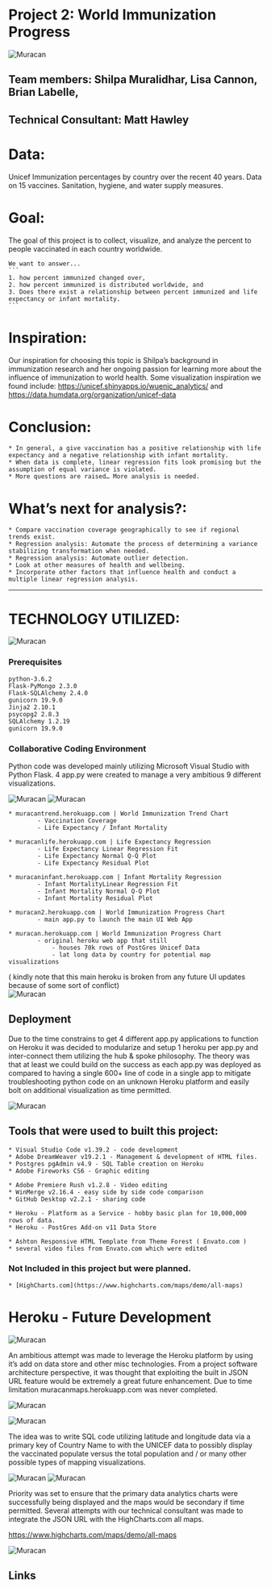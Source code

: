 # Project 2: World Immunization Progress

![Muracan](images/rice-cookers-project2.jpg)


## Team members: Shilpa Muralidhar, Lisa Cannon, Brian Labelle, 
## Technical Consultant: Matt Hawley

# Data:
Unicef Immunization percentages by country over the recent 40 years. Data on 15 vaccines. Sanitation, hygiene, and water supply measures.

# Goal:
The goal of this project is to collect, visualize, and analyze the percent to people vaccinated in each country worldwide. 

	We want to answer...
	```
	1. how percent immunized changed over, 
	2. how percent immunized is distributed worldwide, and 
	3. Does there exist a relationship between percent immunized and life expectancy or infant mortality.
	```
	
# Inspiration:
Our inspiration for choosing this topic is Shilpa’s background in immunization research and her ongoing passion for learning more about the influence of immunization to world health. Some visualization inspiration we found include:
https://unicef.shinyapps.io/wuenic_analytics/ and https://data.humdata.org/organization/unicef-data


# Conclusion:
```
* In general, a give vaccination has a positive relationship with life expectancy and a negative relationship with infant mortality.
* When data is complete, linear regression fits look promising but the assumption of equal variance is violated.
* More questions are raised… More analysis is needed.
```

# What’s next for analysis?:
```
* Compare vaccination coverage geographically to see if regional trends exist.
* Regression analysis: Automate the process of determining a variance stabilizing transformation when needed.
* Regression analysis: Automate outlier detection.
* Look at other measures of health and wellbeing.
* Incorporate other factors that influence health and conduct a multiple linear regression analysis.

```

-----------------------------------------------
# TECHNOLOGY UTILIZED:
![Muracan](images/heroku-postgres.jpg)

### Prerequisites

```
python-3.6.2
Flask-PyMongo 2.3.0
Flask-SQLAlchemy 2.4.0
gunicorn 19.9.0
Jinja2 2.10.1
psycopg2 2.8.3
SQLAlchemy 1.2.19
gunicorn 19.9.0
```

### Collaborative Coding Environment

Python code was developed mainly utilizing Microsoft Visual Studio with Python Flask. 
4 app.py were created to manage a very ambitious 9 different visualizations.  

![Muracan](images/chart001.jpg)
![Muracan](images/chart002.jpg)

	* muracantrend.herokuapp.com | World Immunization Trend Chart
			- Vaccination Coverage 
			- Life Expectancy / Infant Mortality 

	* muracanlife.herokuapp.com | Life Expectancy Regression
			- Life Expectancy Linear Regression Fit
			- Life Expectancy Normal Q-Q Plot
			- Life Expectancy Residual Plot
			
	* muracaninfant.herokuapp.com | Infant Mortality Regression
			- Infant MortalityLinear Regression Fit
			- Infant Mortality Normal Q-Q Plot
			- Infant Mortality Residual Plot
			
	* muracan2.herokuapp.com | World Immunization Progress Chart
			- main app.py to launch the main UI Web App

	* muracan.herokuapp.com | World Immunization Progress Chart
			- original heroku web app that still 
				- houses 70k rows of PostGres Unicef Data
				- lat long data by country for potential map visualizations
				

( kindly note that this main heroku is broken from any future UI updates because of some sort of conflict)			
![Muracan](images/chart002.jpg)

## Deployment

Due to the time constrains to get 4 different app.py applications to function on Heroku it was decided to modularize and setup 1 heroku per app.py and inter-connect them utilizing the hub & spoke philosophy. The theory was that at least we could build on the success as each app.py was deployed as compared to having a single 600+ line of code in a single app to mitigate troubleshooting python code on an unknown Heroku platform and easily bolt on additional visualization as time permitted.


![Muracan](images/heroku-hub-spoke.jpg)




## Tools that were used to built this project:
```
* Visual Studio Code v1.39.2 - code development
* Adobe DreamWeaver v19.2.1 - Management & development of HTML files.
* Postgres pgAdmin v4.9 - SQL Table creation on Heroku
* Adobe Fireworks CS6 - Graphic editing

* Adobe Premiere Rush v1.2.8 - Video editing
* WinMerge v2.16.4 - easy side by side code comparison
* GitHub Desktop v2.2.1 - sharing code

* Heroku - Platform as a Service - hobby basic plan for 10,000,000 rows of data.
* Heroku - PostGres Add-on v11 Data Store

* Ashton Responsive HTML Template from Theme Forest ( Envato.com )
* several video files from Envato.com which were edited
```

### Not Included in this project but were planned.
	* [HighCharts.com](https://www.highcharts.com/maps/demo/all-maps)
	

# Heroku - Future Development
![Muracan](images/highchart-maps.jpg)

An ambitious attempt was made to leverage the Heroku platform by using it’s add on data store and other misc technologies. From a project software architecture perspective, it was thought that exploiting the built in JSON URL feature would be extremely a great future enhancement. Due to time limitation muracanmaps.herokuapp.com was never completed. 

![Muracan](images/heroku-dataclips001.jpg)

![Muracan](images/heroku-dataclips002.jpg)

The idea was to write SQL code utilizing latitude and longitude data via a primary key of Country Name to  with the UNICEF data to possibly display the vaccinated populate versus the total population and / or many other possible types of mapping visualizations. 

![Muracan](images/heroku-dataclips003.jpg)
![Muracan](images/heroku-dataclips004.jpg)

Priority was set to ensure that the primary data analytics charts were successfully being displayed and the maps would be secondary if time permitted. Several attempts with our technical consultant was made to integrate the JSON URL with the HighCharts.com all maps.

https://www.highcharts.com/maps/demo/all-maps

![Muracan](images/heroku-dataclips005.jpg)


## Links

 [](http://muracan2.herokuapp.com/) 


